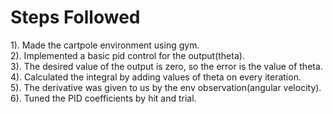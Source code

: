 # Steps Followed
1). Made the cartpole environment using gym.  
2). Implemented a basic pid control for the output(theta).  
3). The desired value of the output is zero, so the error is the value of theta.  
4). Calculated the integral by adding values of theta on every iteration.  
5). The derivative was given to us by the env observation(angular velocity).  
6). Tuned the PID coefficients by hit and trial.  